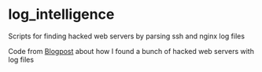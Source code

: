 # log_intelligence
Scripts for finding hacked web servers by parsing ssh and nginx log files 

Code from [Blogpost](https://notjoemartinez.com/blog/post1/) about how I found a bunch of hacked web servers with log files
